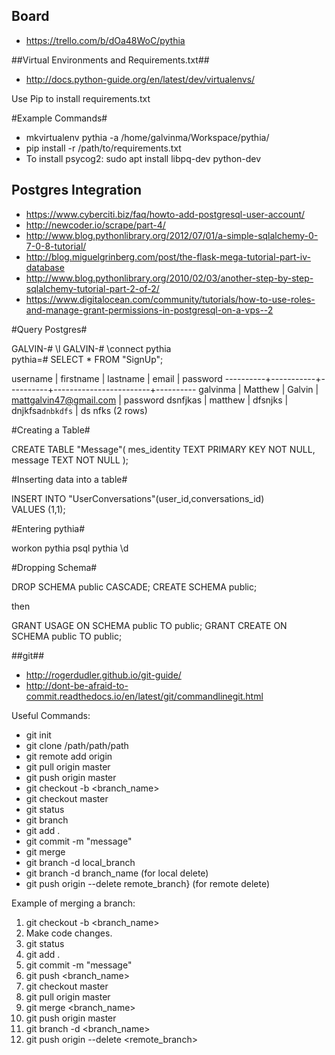 ## Board ##
* https://trello.com/b/dOa48WoC/pythia

##Virtual Environments and Requirements.txt##

* http://docs.python-guide.org/en/latest/dev/virtualenvs/

Use Pip to install requirements.txt

#Example Commands#

* mkvirtualenv pythia -a /home/galvinma/Workspace/pythia/
* pip install -r /path/to/requirements.txt
* To install psycog2: sudo apt install libpq-dev python-dev

## Postgres Integration ##

* https://www.cyberciti.biz/faq/howto-add-postgresql-user-account/
* http://newcoder.io/scrape/part-4/  
* http://www.blog.pythonlibrary.org/2012/07/01/a-simple-sqlalchemy-0-7-0-8-tutorial/ 
* http://blog.miguelgrinberg.com/post/the-flask-mega-tutorial-part-iv-database
* http://www.blog.pythonlibrary.org/2010/02/03/another-step-by-step-sqlalchemy-tutorial-part-2-of-2/
* https://www.digitalocean.com/community/tutorials/how-to-use-roles-and-manage-grant-permissions-in-postgresql-on-a-vps--2

#Query Postgres#

GALVIN-# \l
GALVIN-# \connect pythia                 
pythia=# SELECT * FROM "SignUp";

 username | firstname | lastname |         email          | password 
----------+-----------+----------+------------------------+----------
 galvinma | Matthew   | Galvin   | mattgalvin47@gmail.com | password
 dsnfjkas | matthew   | dfsnjks  | dnjkfsa`dnbkdfs`       | ds nfks
(2 rows)

#Creating a Table#

CREATE TABLE "Message"(
   mes_identity TEXT PRIMARY KEY     NOT NULL,
   message           TEXT    NOT NULL
);

#Inserting data into a table#

INSERT INTO "UserConversations"(user_id,conversations_id)                                                                                                               
VALUES                                                                                                                                                                    (1,1);


#Entering pythia#

workon pythia
psql pythia
\d


#Dropping Schema#

DROP SCHEMA public CASCADE;
CREATE SCHEMA public;

then


GRANT USAGE ON SCHEMA public TO public;
GRANT CREATE ON SCHEMA public TO public;

##git##

* http://rogerdudler.github.io/git-guide/
* http://dont-be-afraid-to-commit.readthedocs.io/en/latest/git/commandlinegit.html

Useful Commands:

* git init
* git clone /path/path/path
* git remote add origin <server>
* git pull origin master
* git push origin master
* git checkout -b <branch_name>
* git checkout master
* git status
* git branch
* git add .
* git commit -m "message"
* git merge <branch>
* git branch -d local_branch
* git branch -d branch_name   (for local delete)
* git push origin --delete remote_branch}   (for remote delete)

Example of merging a branch:

1. git checkout -b <branch_name>
1. Make code changes.
1. git status
1. git add .
1. git commit -m "message"
1. git push <branch_name>
1. git checkout master
1. git pull origin master
1. git merge <branch_name>
1. git push origin master
1. git branch -d <branch_name>
1. git push origin --delete <remote_branch>
